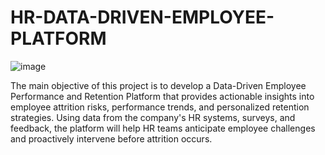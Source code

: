 # HR-DATA-DRIVEN-EMPLOYEE-PLATFORM

![image](https://github.com/user-attachments/assets/2e52a952-c65e-46bb-9b8e-51180389c5cd)

The main objective of this project is to develop a
Data-Driven Employee Performance and
Retention Platform that provides actionable
insights into employee attrition risks,
performance trends, and personalized retention
strategies. Using data from the company's HR
systems, surveys, and feedback, the platform will
help HR teams anticipate employee challenges
and proactively intervene before attrition occurs.
